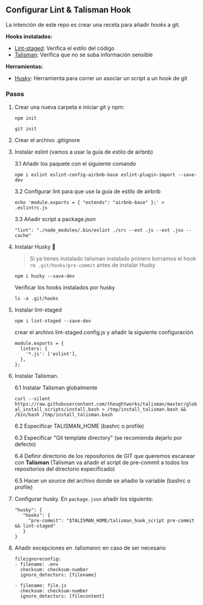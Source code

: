 ## Configurar Lint & Talisman Hook

La intención de este repo es crear una receta para añadir _hooks_ a git. 

**Hooks instalados:**
- [Lint-staged](https://github.com/okonet/lint-staged): Verifica el estilo del código 
- [Talisman](https://github.com/thoughtworks/talisman): Verifica que no se suba información sensible

**Herramientas:**
- [Husky](https://github.com/typicode/husky/blob/master/DOCS.md): Herramienta para correr un asociar un script a un hook de git


### Pasos

1. Crear una nueva carpeta e iniciar git y npm:
 
    ```npm init```
     
    ```git init``` 
    
2. Crear el archivo .gitignore

3. Instalar eslint (vamos a usar la guía de estilo de airbnb)

    3.1 Añadir los paquete con el siguiente comando 
    
    ```npm i eslint eslint-config-airbnb-base eslint-plugin-import --save-dev```
    
    3.2 Configurar lint para que use la guía de estilo de airbnb 
    
    ```echo 'module.exports = { "extends": "airbnb-base" };' > .eslintrc.js```
    
    3.3 Añadir script a package.json
    
    ```"lint": "./node_modules/.bin/eslint ./src --ext .js --ext .jsx --cache"```
    
4. Instalar Husky 🌵
    
    >Si ya tienes instalado talisman instalado primero borramos el hook `rm .git/hooks/pre-commit` antes de instalar Husky
    
    ```npm i husky --save-dev```
    
    Verificar los hooks instalados por husky
    
    ```ls -a .git/hooks```
    
5. Instalar lint-staged

     ```npm i lint-staged --save-dev```
     
     crear el archivo lint-staged.config.js y añadir la siguiente configuración
     
     ```
     module.exports = {
       linters: {
         '*.js': ['eslint'],
       },
     };
     ```

6. Instalar Talisman.

    6.1 Instalar Talisman globalmente
    
    ```curl --silent  https://raw.githubusercontent.com/thoughtworks/talisman/master/global_install_scripts/install.bash > /tmp/install_talisman.bash && /bin/bash /tmp/install_talisman.bash```
 
    6.2 Especificar TALISMAN_HOME (bashrc o profile)
    
    6.3 Especificar "Git template directory" (se recomienda dejarlo por defecto)
    
    6.4 Definir directorio de los repositorios de GIT que queremos escanear con **Talisman**  (Talisman va añadir el script de pre-commit a todos los repositorios del directorio especificado)
    
    6.5 Hacer un source del archivo donde se añadio la variable (bashrc o profile)
    
7. Configurar husky. En `package.json` añadir los siguiente: 

    ```
    "husky": {
       "hooks": {
         "pre-commit": "$TALISMAN_HOME/talisman_hook_script pre-commit && lint-staged"
       }
    }
    ```
    
8. Añadir excepciones en .talismanrc en caso de ser necesario

    ```
    fileignoreconfig:
    - filename: .env
      checksum: checksum-number
      ignore_detectors: [filename]
    
    - filename: file.js
      checksum: checksum-number
      ignore_detectors: [filecontent]
    ```

    
     

